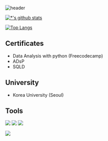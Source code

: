 ![header](https://capsule-render.vercel.app/api?type=shark&color=auto&height=200&section=header&text=About%20Me&fontSize=70)

[![*'s github stats](https://github-readme-stats.vercel.app/api?username=arantian)](https://github.com/arantian)

[![Top Langs](https://github-readme-stats.vercel.app/api/top-langs/?username=arantian)](https://github.com/arantian/github-readme-stats)

## Certificates
- Data Analysis with python (Freecodecamp)
- ADsP
- SQLD

## University
- Korea University (Seoul)

## Tools
<img src="https://img.shields.io/badge/python-3776AB?style=for-the-badge&logo=python&logoColor=white"/>

<img src="https://img.shields.io/badge/tableau-E97627?style=for-the-badge&logo=tableau&logoColor=white"/>

<img src="https://img.shields.io/badge/mysql-4479A1?style=for-the-badge&logo=mysql&logoColor=white"/>

<a href="https://hits.seeyoufarm.com"><img src="https://hits.seeyoufarm.com/api/count/incr/badge.svg?url=https%3A%2F%2Fgithub.com%2Farantian&count_bg=%2379C83D&title_bg=%23555555&icon=&icon_color=%23E7E7E7&title=hits&edge_flat=false"/></a>
